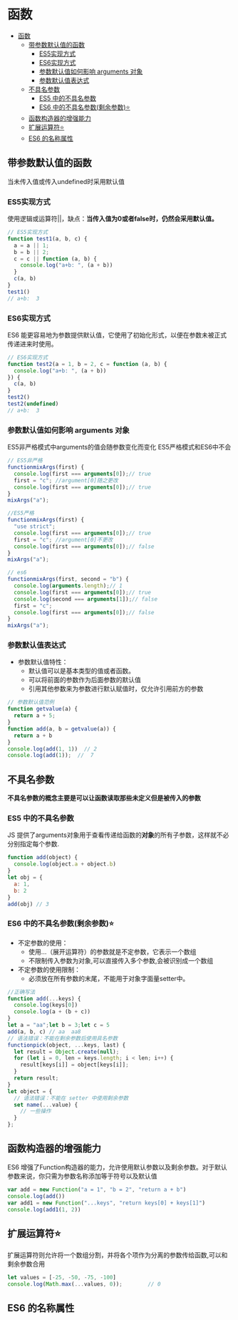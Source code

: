 # 函数

- [函数](#%E5%87%BD%E6%95%B0)
  - [带参数默认值的函数](#%E5%B8%A6%E5%8F%82%E6%95%B0%E9%BB%98%E8%AE%A4%E5%80%BC%E7%9A%84%E5%87%BD%E6%95%B0)
    - [ES5实现方式](#es5%E5%AE%9E%E7%8E%B0%E6%96%B9%E5%BC%8F)
    - [ES6实现方式](#es6%E5%AE%9E%E7%8E%B0%E6%96%B9%E5%BC%8F)
    - [参数默认值如何影响 arguments 对象](#%E5%8F%82%E6%95%B0%E9%BB%98%E8%AE%A4%E5%80%BC%E5%A6%82%E4%BD%95%E5%BD%B1%E5%93%8D-arguments-%E5%AF%B9%E8%B1%A1)
    - [参数默认值表达式](#%E5%8F%82%E6%95%B0%E9%BB%98%E8%AE%A4%E5%80%BC%E8%A1%A8%E8%BE%BE%E5%BC%8F)
  - [不具名参数](#%E4%B8%8D%E5%85%B7%E5%90%8D%E5%8F%82%E6%95%B0)
    - [ES5 中的不具名参数](#es5-%E4%B8%AD%E7%9A%84%E4%B8%8D%E5%85%B7%E5%90%8D%E5%8F%82%E6%95%B0)
    - [ES6 中的不具名参数(剩余参数)⭐](#es6-%E4%B8%AD%E7%9A%84%E4%B8%8D%E5%85%B7%E5%90%8D%E5%8F%82%E6%95%B0%E5%89%A9%E4%BD%99%E5%8F%82%E6%95%B0%E2%AD%90)
  - [函数构造器的增强能力](#%E5%87%BD%E6%95%B0%E6%9E%84%E9%80%A0%E5%99%A8%E7%9A%84%E5%A2%9E%E5%BC%BA%E8%83%BD%E5%8A%9B)
  - [扩展运算符⭐](#%E6%89%A9%E5%B1%95%E8%BF%90%E7%AE%97%E7%AC%A6%E2%AD%90)
  - [ES6 的名称属性](#es6-%E7%9A%84%E5%90%8D%E7%A7%B0%E5%B1%9E%E6%80%A7)

## 带参数默认值的函数

当未传入值或传入undefined时采用默认值

### ES5实现方式

使用逻辑或运算符||，缺点：**当传入值为0或者false时，仍然会采用默认值。**

```JavaScript
// ES5实现方式
function test1(a, b, c) {
  a = a || 1;
  b = b || 2;
  c = c || function (a, b) {
    console.log("a+b: ", (a + b))
  }
  c(a, b)
}
test1()
// a+b:  3
```

### ES6实现方式

ES6 能更容易地为参数提供默认值，它使用了初始化形式，以便在参数未被正式传递进来时使用。

```JavaScript
// ES6实现方式
function test2(a = 1, b = 2, c = function (a, b) {
  console.log("a+b: ", (a + b))
}) {
  c(a, b)
}
test2()
test2(undefined)
// a+b:  3
```

### 参数默认值如何影响 arguments 对象

ES5非严格模式中arguments的值会随参数变化而变化
ES5严格模式和ES6中不会

```JavaScript
// ES5非严格
functionmixArgs(first) {
  console.log(first === arguments[0]);// true
  first = "c"; //argument[0]随之更改
  console.log(first === arguments[0]);// true
}
mixArgs("a");

//ES5严格
functionmixArgs(first) {
  "use strict";
  console.log(first === arguments[0]);// true
  first = "c"; //argument[0]不更改
  console.log(first === arguments[0]);// false
}
mixArgs("a");

// es6
functionmixArgs(first, second = "b") {
  console.log(arguments.length);// 1
  console.log(first === arguments[0]);// true
  console.log(second === arguments[1]);// false
  first = "c";
  console.log(first === arguments[0]);// false
}
mixArgs("a");
```

### 参数默认值表达式

* 参数默认值特性：
  * 默认值可以是基本类型的值或者函数。
  * 可以将前面的参数作为后面参数的默认值
  * 引用其他参数来为参数进行默认赋值时，仅允许引用前方的参数

```JavaScript
// 参数默认值范例
function getvalue(a) {
  return a + 5;
}
function add(a, b = getvalue(a)) {
  return a + b
}
console.log(add(1, 1))  // 2
console.log(add(1));  //  7
```

## 不具名参数

**不具名参数的概念主要是可以让函数读取那些未定义但是被传入的参数**

### ES5 中的不具名参数

JS 提供了arguments对象用于查看传递给函数的**对象**的所有子参数，这样就不必分别指定每个参数.

```JavaScript
function add(object) {
  console.log(object.a + object.b)
}
let obj = {
  a: 1,
  b: 2
}
add(obj) // 3
```

### ES6 中的不具名参数(剩余参数)⭐

* 不定参数的使用：
  * 使用...（展开运算符）的参数就是不定参数，它表示一个数组
  * 不限制传入参数为对象,可以直接传入多个参数,会被识别成一个数组
* 不定参数的使用限制：
  * 必须放在所有参数的末尾，不能用于对象字面量setter中。

```JavaScript
//正确写法
function add(...keys) {
  console.log(keys[0])
  console.log(a + (b + c))
}
let a = "aa";let b = 3;let c = 5
add(a, b, c) // aa  aa8
// 语法错误：不能在剩余参数后使用具名参数
functionpick(object, ...keys, last) {
  let result = Object.create(null);
  for (let i = 0, len = keys.length; i < len; i++) {
    result[keys[i]] = object[keys[i]];
  }
  return result;
}
let object = {
  // 语法错误：不能在 setter 中使用剩余参数
  set name(...value) {
    // 一些操作
  }
};
```

## 函数构造器的增强能力

ES6 增强了Function构造器的能力，允许使用默认参数以及剩余参数。对于默认参数来说，你只需为参数名称添加等于符号以及默认值

```JavaScript
var add = new Function("a = 1", "b = 2", "return a + b")
console.log(add())
var add1 = new Function("...keys", "return keys[0] + keys[1]")
console.log(add1(1, 2))
```

## 扩展运算符⭐

扩展运算符则允许将一个数组分割，并将各个项作为分离的参数传给函数,可以和剩余参数合用

```JavaScript
let values = [-25, -50, -75, -100]
console.log(Math.max(...values, 0));        // 0
```

## ES6 的名称属性

```JavaScript
```